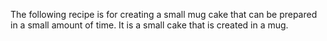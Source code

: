The following recipe is for creating a small mug cake that can be
prepared in a small amount of time. It is a small cake that is created in a mug.
